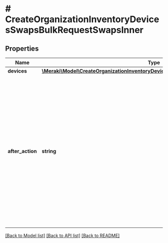 # # CreateOrganizationInventoryDevicesSwapsBulkRequestSwapsInner

## Properties

Name | Type | Description | Notes
------------ | ------------- | ------------- | -------------
**devices** | [**\Meraki\Model\CreateOrganizationInventoryDevicesSwapsBulkRequestSwapsInnerDevices**](CreateOrganizationInventoryDevicesSwapsBulkRequestSwapsInnerDevices.md) |  |
**after_action** | **string** | What action to perform on devices.old after the device cloning is complete. &#39;remove from network&#39; will return the device to inventory, while &#39;release from organization inventory&#39; will free up the license attached to the device. |

[[Back to Model list]](../../README.md#models) [[Back to API list]](../../README.md#endpoints) [[Back to README]](../../README.md)
